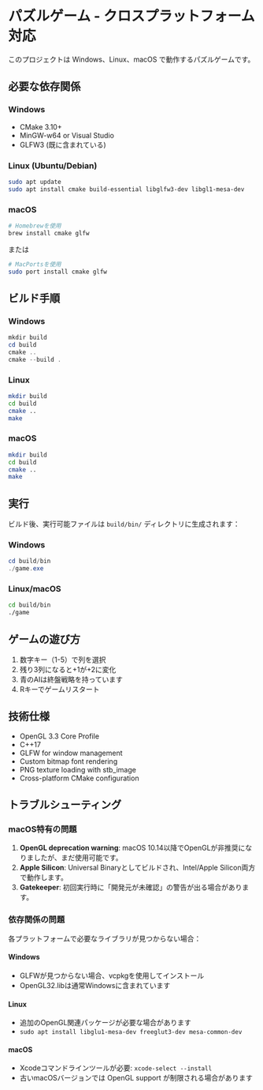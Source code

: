 # パズルゲーム - クロスプラットフォーム対応

このプロジェクトは Windows、Linux、macOS で動作するパズルゲームです。

## 必要な依存関係

### Windows
- CMake 3.10+
- MinGW-w64 or Visual Studio
- GLFW3 (既に含まれている)

### Linux (Ubuntu/Debian)
```bash
sudo apt update
sudo apt install cmake build-essential libglfw3-dev libgl1-mesa-dev
```

### macOS
```bash
# Homebrewを使用
brew install cmake glfw
```

または

```bash
# MacPortsを使用
sudo port install cmake glfw
```

## ビルド手順

### Windows
```powershell
mkdir build
cd build
cmake ..
cmake --build .
```

### Linux
```bash
mkdir build
cd build
cmake ..
make
```

### macOS
```bash
mkdir build
cd build
cmake ..
make
```

## 実行

ビルド後、実行可能ファイルは `build/bin/` ディレクトリに生成されます：

### Windows
```powershell
cd build/bin
./game.exe
```

### Linux/macOS
```bash
cd build/bin
./game
```

## ゲームの遊び方

1. 数字キー（1-5）で列を選択
2. 残り3列になると+1が+2に変化
3. 青のAIは終盤戦略を持っています
4. Rキーでゲームリスタート

## 技術仕様

- OpenGL 3.3 Core Profile
- C++17
- GLFW for window management
- Custom bitmap font rendering
- PNG texture loading with stb_image
- Cross-platform CMake configuration

## トラブルシューティング

### macOS特有の問題

1. **OpenGL deprecation warning**: macOS 10.14以降でOpenGLが非推奨になりましたが、まだ使用可能です。
2. **Apple Silicon**: Universal Binaryとしてビルドされ、Intel/Apple Silicon両方で動作します。
3. **Gatekeeper**: 初回実行時に「開発元が未確認」の警告が出る場合があります。

### 依存関係の問題

各プラットフォームで必要なライブラリが見つからない場合：

#### Windows
- GLFWが見つからない場合、vcpkgを使用してインストール
- OpenGL32.libは通常Windowsに含まれています

#### Linux
- 追加のOpenGL関連パッケージが必要な場合があります
- `sudo apt install libglu1-mesa-dev freeglut3-dev mesa-common-dev`

#### macOS
- Xcodeコマンドラインツールが必要: `xcode-select --install`
- 古いmacOSバージョンでは OpenGL support が制限される場合があります
